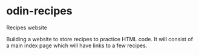 # odin-recipes
Recipes website 

Building a website to store recipes to practice HTML code. 
It will consist of a main index page which will have links to a few recipes.